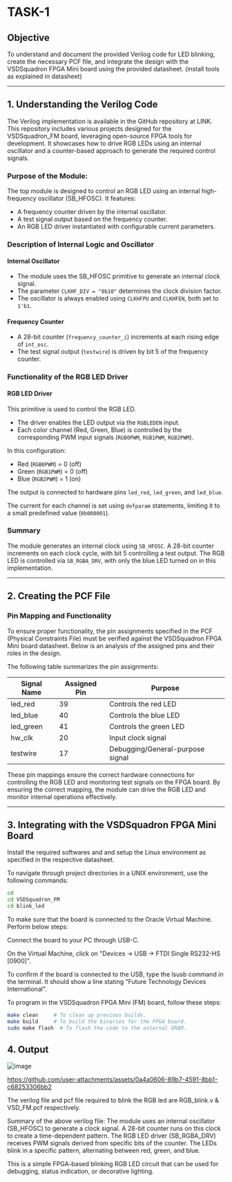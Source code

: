 # TASK-1

## Objective
To understand and document the provided Verilog code for LED blinking, create the necessary PCF file, and integrate the design with the VSDSquadron FPGA Mini board using the provided datasheet. (install tools as explained in datasheet)

---

## 1. Understanding the Verilog Code

The Verilog implementation is available in the GitHub repository at LINK. This repository includes various projects designed for the VSDSquadron_FM board, leveraging open-source FPGA tools for development. It showcases how to drive RGB LEDs using an internal oscillator and a counter-based approach to generate the required control signals.

### Purpose of the Module:
The top module is designed to control an RGB LED using an internal high-frequency oscillator (SB_HFOSC). It features:

- A frequency counter driven by the internal oscillator.
- A test signal output based on the frequency counter.
- An RGB LED driver instantiated with configurable current parameters.

### Description of Internal Logic and Oscillator

#### Internal Oscillator
- The module uses the SB_HFOSC primitive to generate an internal clock signal.
- The parameter `CLKHF_DIV = "0b10"` determines the clock division factor.
- The oscillator is always enabled using `CLKHFPU` and `CLKHFEN`, both set to `1'b1`.

#### Frequency Counter
- A 28-bit counter (`frequency_counter_i`) increments at each rising edge of `int_osc`.
- The test signal output (`testwire`) is driven by bit 5 of the frequency counter.

### Functionality of the RGB LED Driver

#### RGB LED Driver
This primitive is used to control the RGB LED.

- The driver enables the LED output via the `RGBLEDEN` input.
- Each color channel (Red, Green, Blue) is controlled by the corresponding PWM input signals (`RGB0PWM`, `RGB1PWM`, `RGB2PWM`).

In this configuration:

- Red (`RGB0PWM`) = 0 (off)
- Green (`RGB1PWM`) = 0 (off)
- Blue (`RGB2PWM`) = 1 (on)

The output is connected to hardware pins `led_red`, `led_green`, and `led_blue`.

The current for each channel is set using `defparam` statements, limiting it to a small predefined value (`0b000001`).

### Summary
The module generates an internal clock using `SB_HFOSC`. A 28-bit counter increments on each clock cycle, with bit 5 controlling a test output. The RGB LED is controlled via `SB_RGBA_DRV`, with only the blue LED turned on in this implementation.

---

## 2. Creating the PCF File

### Pin Mapping and Functionality
To ensure proper functionality, the pin assignments specified in the PCF (Physical Constraints File) must be verified against the VSDSquadron FPGA Mini board datasheet. Below is an analysis of the assigned pins and their roles in the design.

The following table summarizes the pin assignments:

| Signal Name | Assigned Pin | Purpose                     |
|-------------|---------------|------------------------------|
| led_red     | 39            | Controls the red LED         |
| led_blue    | 40            | Controls the blue LED        |
| led_green   | 41            | Controls the green LED       |
| hw_clk      | 20            | Input clock signal           |
| testwire    | 17            | Debugging/General-purpose signal |

These pin mappings ensure the correct hardware connections for controlling the RGB LED and monitoring test signals on the FPGA board. By ensuring the correct mapping, the module can drive the RGB LED and monitor internal operations effectively.

---

## 3. Integrating with the VSDSquadron FPGA Mini Board

Install the required softwares and and setup the Linux environment as specified in the respective datasheet.

To navigate through project directories in a UNIX environment, use the following commands:

```sh
cd
cd VSDSquadron_FM
cd blink_led
```
To make sure that the board is connected to the Oracle Virtual Machine. Perform below steps:

Connect the board to your PC through USB-C.

On the Virtual Machine, click on "Devices → USB → FTDI Single RS232-HS [0900]".

To confirm if the board is connected to the USB, type the lsusb command in the terminal. It should show a line stating "Future Technology Devices International".

To program in the VSDSquadron FPGA Mini (FM) board, follow these steps:
```sh
make clean     # To clean up previous builds.
make build     # To build the binaries for the FPGA board.
sudo make flash  # To flash the code to the external SRAM.
```
## 4. Output

![image](https://github.com/user-attachments/assets/237764d1-5697-49b5-bd7e-a75d7eb0f303)


https://github.com/user-attachments/assets/0a4a0606-89b7-4591-8bb1-c68253306bb2


The verilog file and pcf file required to blink the RGB led are RGB_blink.v & VSD_FM.pcf respectively.

Summary of the above verilog file:
The module uses an internal oscillator (SB_HFOSC) to generate a clock signal.
A 28-bit counter runs on this clock to create a time-dependent pattern.
The RGB LED driver (SB_RGBA_DRV) receives PWM signals derived from specific bits of the counter.
The LEDs blink in a specific pattern, alternating between red, green, and blue.

This is a simple FPGA-based blinking RGB LED circuit that can be used for debugging, status indication, or decorative lighting.

